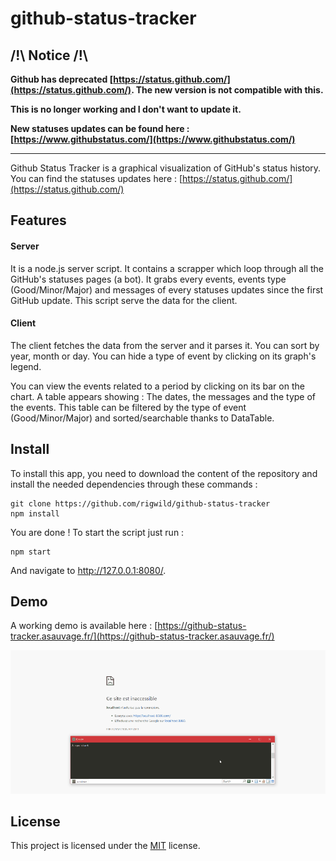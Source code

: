 # github-status-tracker

## /!\ Notice /!\
**Github has deprecated [https://status.github.com/](https://status.github.com/). The new version is not compatible with this.**

**This is no longer working and I don't want to update it.**

**New statuses updates can be found here : [https://www.githubstatus.com/](https://www.githubstatus.com/)**

____

Github Status Tracker is a graphical visualization of GitHub's status history. You can find the statuses updates here : [https://status.github.com/](https://status.github.com/)

## Features
#### Server
It is a node.js server script. It contains a scrapper which loop through all the GitHub's statuses pages (a bot). It grabs every events, events type (Good/Minor/Major) and messages of every statuses updates since the first GitHub update. This script serve the data for the client.

#### Client
The client fetches the data from the server and it parses it. You can sort by year, month or day. You can hide a type of event by clicking on its graph's legend.

You can view the events related to a period by clicking on its bar on the chart. A table appears showing : The dates, the messages and the type of the events. This table can be filtered by the type of event (Good/Minor/Major) and sorted/searchable thanks to DataTable.

## Install
To install this app, you need to download the content of the repository and install the needed dependencies through these commands :

    git clone https://github.com/rigwild/github-status-tracker
    npm install

You are done ! To start the script just run :

    npm start

And navigate to http://127.0.0.1:8080/.

## Demo
A working demo is available here : [https://github-status-tracker.asauvage.fr/](https://github-status-tracker.asauvage.fr/)

![demo](github-status-tracker.gif)

## License

This project is licensed under the [MIT](https://github.com/rigwild/github-status-tracker/blob/master/LICENSE) license.
